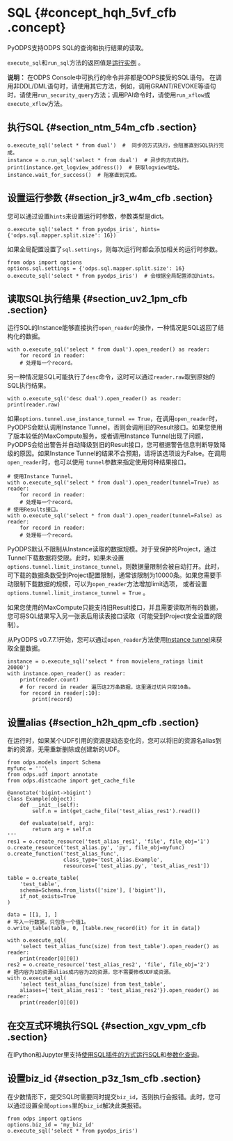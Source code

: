 # SQL {#concept_hqh_5vf_cfb .concept}

PyODPS支持ODPS SQL的查询和执行结果的读取。

`execute_sql`和`run_sql`方法的返回值是[运行实例](cn.zh-CN/开发/PyODPS/基本操作/任务实例.md#) 。

**说明：** 在ODPS Console中可执行的命令并非都是ODPS接受的SQL语句。 在调用非DDL/DML语句时，请使用其它方法，例如，调用GRANT/REVOKE等语句时，请使用`run_security_query`方法；调用PAI命令时，请使用`run_xflow`或`execute_xflow`方法。

## 执行SQL {#section_ntm_54m_cfb .section}

``` {#codeblock_h2p_y60_6e1 .language-sql}
o.execute_sql('select * from dual')  #  同步的方式执行，会阻塞直到SQL执行完成。
instance = o.run_sql('select * from dual')  # 异步的方式执行。
print(instance.get_logview_address())  # 获取logview地址。
instance.wait_for_success()  # 阻塞直到完成。
```

## 设置运行参数 {#section_jr3_w4m_cfb .section}

您可以通过设置`hints`来设置运行时参数，参数类型是dict。

``` {#codeblock_iss_vxu_h0o .language-sql}
o.execute_sql('select * from pyodps_iris', hints={'odps.sql.mapper.split.size': 16})
```

如果全局配置设置了`sql.settings`，则每次运行时都会添加相关的运行时参数。

``` {#codeblock_c3g_sn1_wbw .language-sql}
from odps import options
options.sql.settings = {'odps.sql.mapper.split.size': 16}
o.execute_sql('select * from pyodps_iris')  # 会根据全局配置添加hints。
```

## 读取SQL执行结果 {#section_uv2_1pm_cfb .section}

运行SQL的Instance能够直接执行`open_reader`的操作，一种情况是SQL返回了结构化的数据。

``` {#codeblock_u2r_9ec_c34 .language-sql}
with o.execute_sql('select * from dual').open_reader() as reader:
    for record in reader:
    # 处理每一个record。
```

另一种情况是SQL可能执行了`desc`命令，这时可以通过`reader.raw`取到原始的SQL执行结果。

``` {#codeblock_lls_oat_5dg .language-sql}
with o.execute_sql('desc dual').open_reader() as reader:
print(reader.raw)
```

如果`options.tunnel.use_instance_tunnel == True`，在调用`open_reader`时，PyODPS会默认调用Instance Tunnel，否则会调用旧的Result接口。如果您使用了版本较低的MaxCompute服务，或者调用Instance Tunnel出现了问题，PyODPS会给出警告并自动降级到旧的Result接口，您可根据警告信息判断导致降级的原因。如果Instance Tunnel的结果不合预期，请将该选项设为False。在调用`open_reader`时，也可以使用 `tunnel`参数来指定使用何种结果接口。

``` {#codeblock_xk5_wfe_8bo .language-sql}
# 使用Instance Tunnel。
with o.execute_sql('select * from dual').open_reader(tunnel=True) as reader:
    for record in reader:
    # 处理每一个record。
# 使用Results接口。
with o.execute_sql('select * from dual').open_reader(tunnel=False) as reader:
    for record in reader:
    # 处理每一个record。
```

PyODPS默认不限制从Instance读取的数据规模。对于受保护的Project，通过Tunnel下载数据将受限。此时，如果未设置`options.tunnel.limit_instance_tunnel`，则数据量限制会被自动打开。此时，可下载的数据条数受到Project配置限制，通常该限制为10000条。如果您需要手动限制下载数据的规模，可以为`open_reader`方法增加limit选项， 或者设置`options.tunnel.limit_instance_tunnel = True` 。

如果您使用的MaxCompute只能支持旧Result接口，并且需要读取所有的数据，您可将SQL结果写入另一张表后用读表接口读取（可能受到Project安全设置的限制）。

从PyODPS v0.7.7.1开始，您可以通过`open_reader`方法使用[Instance tunnel](cn.zh-CN/开发/数据上传下载/批量数据通道SDK介绍/InstanceTunnel.md#)来获取全量数据。

``` {#codeblock_a84_5m6_1s9}
instance = o.execute_sql('select * from movielens_ratings limit 20000')
with instance.open_reader() as reader:
    print(reader.count)
    # for record in reader 遍历这2万条数据，这里通过切片只取10条。
    for record in reader[:10]:  
        print(record)
```

## 设置alias {#section_h2h_qpm_cfb .section}

在运行时，如果某个UDF引用的资源是动态变化的，您可以将旧的资源名alias到新的资源，无需重新删除或创建新的UDF。

``` {#codeblock_fod_57y_uem .language-sql}
from odps.models import Schema
myfunc = '''\
from odps.udf import annotate
from odps.distcache import get_cache_file

@annotate('bigint->bigint')
class Example(object):
    def __init__(self):
        self.n = int(get_cache_file('test_alias_res1').read())

    def evaluate(self, arg):
        return arg + self.n
'''
res1 = o.create_resource('test_alias_res1', 'file', file_obj='1')
o.create_resource('test_alias.py', 'py', file_obj=myfunc)
o.create_function('test_alias_func',
                  class_type='test_alias.Example',
                  resources=['test_alias.py', 'test_alias_res1'])

table = o.create_table(
    'test_table',
    schema=Schema.from_lists(['size'], ['bigint']),
    if_not_exists=True
)

data = [[1, ], ]
# 写入一行数据，只包含一个值1。
o.write_table(table, 0, [table.new_record(it) for it in data])

with o.execute_sql(
    'select test_alias_func(size) from test_table').open_reader() as reader:
    print(reader[0][0])
res2 = o.create_resource('test_alias_res2', 'file', file_obj='2')
# 把内容为1的资源alias成内容为2的资源，您不需要修改UDF或资源。
with o.execute_sql(
    'select test_alias_func(size) from test_table',
    aliases={'test_alias_res1': 'test_alias_res2'}).open_reader() as reader:
    print(reader[0][0])
```

## 在交互式环境执行SQL {#section_xgv_vpm_cfb .section}

在IPython和Jupyter里支持[使用SQL插件的方式运行SQL](cn.zh-CN/开发/PyODPS/交互体验增强/命令行增强.md#)和[参数化查询](cn.zh-CN/开发/PyODPS/交互体验增强/IPython增强.md#)。

## 设置biz\_id {#section_p3z_1sm_cfb .section}

在少数情形下，提交SQL时需要同时提交`biz_id`，否则执行会报错。此时，您可以通过设置全局`options`里的`biz_id`解决此类报错。

``` {#codeblock_p5t_s6o_uet .language-sql}
from odps import options
options.biz_id = 'my_biz_id'
o.execute_sql('select * from pyodps_iris')
```

